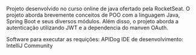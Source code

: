 Projeto desenvolvido no curso online de java ofertado pela RocketSeat.
O projeto aborda brevemente conceitos de POO com a linguagem Java, Spring Boot e seus diversos módulos. Além disso, o projeto aborda a autenticação utilizando JWT e a dependencia do manven OAuth.

Software para executar as requições: APIDog
IDE de desenvolvimento: IntelliJ Community
